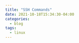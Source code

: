 ```yaml
---
title: "SSH Commands"
date: 2021-10-18T15:34:30-04:00
categories:
  - blog
tags:
  - linux
---
```



